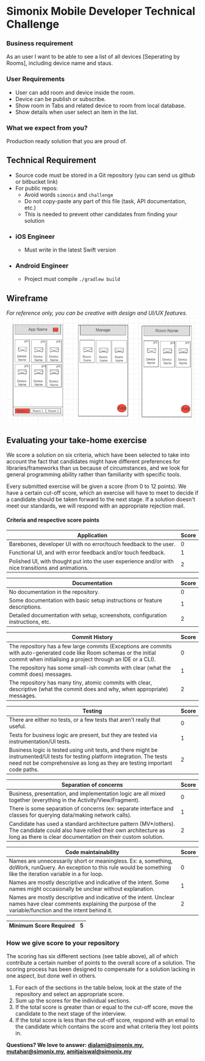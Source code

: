 # Simonix Mobile Developer Technical Challenge

### Business requirement
As an user I want to be able to see a list of all devices [Seperating by Rooms], including device name and staus. 

### User Requirements
- User can add room and device inside the room.
- Device can be publish or subscribe.
- Show room in Tabs and related device to room from local database. 
- Show details when user select an item in the list.

### What we expect from you?
Production ready solution that you are proud of.

## Technical Requirement
- Source code must be stored in a Git repository (you can send us github or bitbucket link)
- For public repos:
	- Avoid words `simonix` and `challenge`
	- Do not copy-paste any part of this file (task, API documentation, etc.)
	- This is needed to prevent other candidates from finding your solution

* ### iOS Engineer
	- Must write in the latest Swift version

* ### Android Engineer
	- Project must compile `./gradlew build` 

## Wireframe
*For reference only, you can be creative with design and UI/UX features.*
![Wireframe](/wireframe.png)

## Evaluating your take-home exercise
We score a solution on six criteria, which have been selected to take into account the fact that candidates might have different preferences for libraries/frameworks than us because of circumstances, and we look for general programming ability rather than familiarity with specific tools.

Every submitted exercise will be given a score (from 0 to 12 points). We have a certain cut-off score, which an exercise will have to meet to decide if a candidate should be taken forward to the next stage.
If a solution doesn't meet our standards, we will respond with an appropriate rejection mail.

#### Criteria and respective score points

|  Application          | Score  |
|-----------------------|--------|
| Barebones, developer UI with no error/touch feedback to the user.  | 0  |
| Functional UI, and with error feedback and/or touch feedback. | 1  |
| Polished UI, with thought put into the user experience and/or with nice transitions and animations. | 2 |

|  Documentation          | Score  |
|-------------------------|--------|
| No documentation in the repository.  | 0   |
| Some documentation with basic setup instructions or feature descriptions. | 1  |
| Detailed documentation with setup, screenshots, configuration instructions, etc. | 2 |

|  Commit History          | Score  |
|--------------------------|--------|
| The repository has a few large commits (Exceptions are commits with auto-generated code like Room schemas or the initial commit when initialising a project through an IDE or a CLI).  | 0  |
| The repository has some small-ish commits with clear (what the commit does) messages. | 1  |
| The repository has many tiny, atomic commits with clear, descriptive (what the commit does and why, when appropriate) messages. | 2 |

|  Testing                | Score  |
|-------------------------|--------|
| There are either no tests, or a few tests that aren't really that useful.  | 0  |
| Tests for business logic are present, but they are tested via instrumentation/UI tests. | 1  |
| Business logic is tested using unit tests, and there might be instrumented/UI tests for testing platform integration. The tests need not be comprehensive as long as they are testing important code paths. | 2 |

|  Separation of concerns          | Score  |
|----------------------------------|--------|
| Business, presentation, and implementation logic are all mixed together (everything in the Activity/View/Fragment).  | 0  |
| There is some separation of concerns (ex: separate interface and classes for querying data/making network calls). | 1  |
| Candidate has used a standard architecture pattern (MV*/others). The candidate could also have rolled their own architecture as long as there is clear documentation on their custom solution. | 2 |

|  Code maintainability          | Score  |
|--------------------------------|--------|
| Names are unnecessarily short or meaningless. Ex: a, something, doWork, runQuery. An exception to this rule would be something like the iteration variable in a for loop.  | 0  |
| Names are mostly descriptive and indicative of the intent. Some names might occasionally be unclear without explanation. | 1  |
| Names are mostly descriptive and indicative of the intent. Unclear names have clear comments explaining the purpose of the variable/function and the intent behind it. | 2 |

|  Minimum Score Required          | 5  |
|----------------------------------|----|

### How we give score to your repository
The scoring has six different sections (see table above), all of which contribute a certain number of points to the overall score of a solution. The scoring process has been designed to compensate for a solution lacking in one aspect, but done well in others.
 1. For each of the sections in the table below, look at the state of the repository and select an appropriate score.
 2. Sum up the scores for the individual sections.
 3. If the total score is greater than or equal to the cut-off score, move the candidate to the next stage of the interview.
 4. If the total score is less than the cut-off score, respond with an email to the candidate which contains the score and what criteria they lost points in.


**Questions? We love to answer: <dialami@simonix.my>, <mutahar@simonix.my>, <amitjaiswal@simonix.my>**

